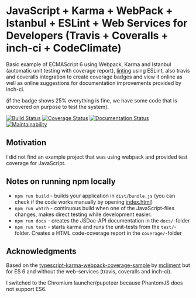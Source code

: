 # JavaScript + Karma + WebPack + Istanbul + ESLint + Web Services for Developers (Travis + Coveralls + inch-ci + CodeClimate)
Basic example of ECMAScript 6 using Webpack, Karma and Istanbul (automatic unit testing with coverage report), [linting](https://en.wikipedia.org/wiki/Lint_(software)) using ESLint, also travis and coveralls integration to create coverage badges and view it online as well as online suggestions for documentation improvements provided by inch-ci.

(if the badge shows 25% everything is fine, we have some code that is uncovered on purpose to test the system).

[![Build Status](https://travis-ci.org/brean/javascript-karma-webpack-coverage-sample.svg?branch=master)](https://travis-ci.org/brean/javascript-karma-webpack-coverage-sample)
[![Coverage Status](https://coveralls.io/repos/github/brean/javascript-karma-webpack-coverage-sample/badge.svg?branch=master)](https://coveralls.io/github/brean/javascript-karma-webpack-coverage-sample?branch=master)
[![Documentation Status](https://inch-ci.org/github/brean/javascript-karma-webpack-coverage-sample.svg?branch=master)](https://inch-ci.org/github/brean/javascript-karma-webpack-coverage-sample?branch=master)
[![Maintainability](https://api.codeclimate.com/v1/badges/bd64a7f55066b90b9f67/maintainability)](https://codeclimate.com/github/brean/javascript-karma-webpack-coverage-sample/maintainability)


## Motivation
I did not find an example project that was using webpack and provided test coverage for JavaScript.

## Notes on running npm locally
 - `npm run build` - builds your application in `dist/bundle.js` (you can check if the code works manually by opening [index.html](index.html))
 - `npm run watch` - continuous build when one of the JavaScript-files changes, makes direct testing while development easier.
 - `npm run docs` - creates the JSDoc-API documentation in the `docs/`-folder
 - `npm run test` - starts karma and runs the unit-tests from the `test/`-folder. Creates a HTML code-coverage report in the `coverage/`-folder

## Acknowledgments
Based on the [typescript-karma-webpack-coverage-sample](https://github.com/mcliment/typescript-karma-webpack-coverage-sample)
by [mcliment](https://github.com/mcliment) but for ES 6 and without the web-services (travis, coveralls and inch-ci).

I switched to the Chromium launcher/pupeteer because PhantomJS does not support ES6.
